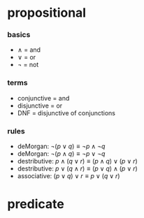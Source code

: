 # propositional
### basics
* $\land$ = and
* $\lor$ = or
* $\neg$ = not

### terms
* conjunctive = and
* disjunctive = or
* DNF = disjunctive of conjunctions

### rules
* deMorgan: $\neg(p \lor q) \equiv \neg p \land \neg q$
* deMorgan: $\neg(p \land q) \equiv \neg p \lor \neg q$
* destributive: $p \land (q \lor r) \equiv (p \land q) \lor (p \lor r)$
* destributive: $p \lor (q \land r) \equiv (p \lor q) \land (p \lor r)$
* associative: $(p \lor q) \lor r \equiv p \lor (q \lor r)$

# predicate
